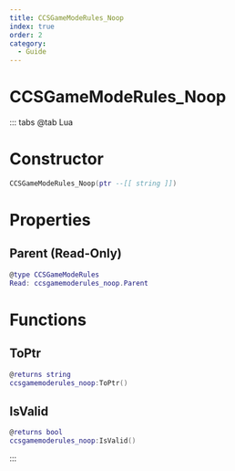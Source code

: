 ```yaml
---
title: CCSGameModeRules_Noop
index: true
order: 2
category:
  - Guide
---
```


# CCSGameModeRules_Noop

::: tabs
@tab Lua
# Constructor
```lua
CCSGameModeRules_Noop(ptr --[[ string ]])
```
# Properties
## Parent (Read-Only)
```lua
@type CCSGameModeRules
Read: ccsgamemoderules_noop.Parent
```
# Functions
## ToPtr
```lua
@returns string
ccsgamemoderules_noop:ToPtr()
```
## IsValid
```lua
@returns bool
ccsgamemoderules_noop:IsValid()
```

:::
